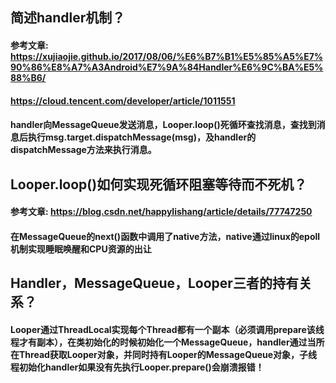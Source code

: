 ## 简述handler机制？
#### 参考文章: https://xujiaojie.github.io/2017/08/06/%E6%B7%B1%E5%85%A5%E7%90%86%E8%A7%A3Android%E7%9A%84Handler%E6%9C%BA%E5%88%B6/
####          https://cloud.tencent.com/developer/article/1011551
#### handler向MessageQueue发送消息，Looper.loop()死循环查找消息，查找到消息后执行msg.target.dispatchMessage(msg)，及handler的dispatchMessage方法来执行消息。
## Looper.loop()如何实现死循环阻塞等待而不死机？
#### 参考文章: https://blog.csdn.net/happylishang/article/details/77747250
#### 在MessageQueue的next()函数中调用了native方法，native通过linux的epoll机制实现睡眠唤醒和CPU资源的出让
## Handler，MessageQueue，Looper三者的持有关系？
#### Looper通过ThreadLocal实现每个Thread都有一个副本（必须调用prepare该线程才有副本），在类初始化的时候初始化一个MessageQueue，handler通过当所在Thread获取Looper对象，并同时持有Looper的MessageQueue对象，子线程初始化handler如果没有先执行Looper.prepare()会崩溃报错！

